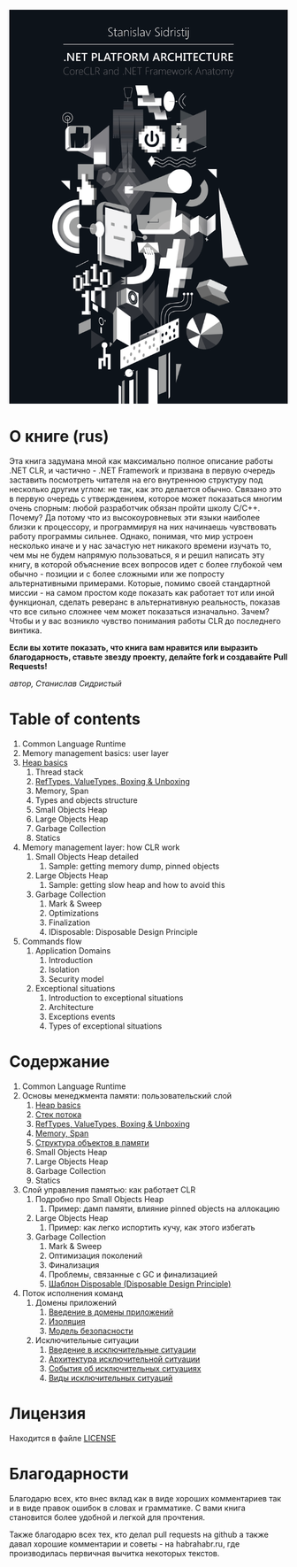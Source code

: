 ![CLR Book](./bin/BookCover.png)

# О книге (rus)

Эта книга задумана мной как максимально полное описание работы .NET CLR, и частично - .NET Framework и призвана в первую очередь заставить посмотреть читателя на его внутреннюю структуру под несколько другим углом: не так, как это делается обычно. Связано это в первую очередь с утверждением, которое может показаться многим очень спорным: любой разработчик обязан пройти школу C/C++. Почему? Да потому что из высокоуровневых эти языки наиболее близки к процессору, и программируя на них начинаешь чувствовать работу программы сильнее. Однако, понимая, что мир устроен несколько иначе и у нас зачастую нет никакого времени изучать то, чем мы не будем напрямую пользоваться, я и решил написать эту книгу, в которой объяснение всех вопросов идет с более глубокой чем обычно - позиции и с более сложными или же попросту альтернативными примерами. Которые, помимо своей стандартной миссии - на самом простом коде показать как работает тот или иной функционал, сделать реверанс в альтернативную реальность, показав что все сильно сложнее чем может показаться изначально. Зачем? Чтобы и у вас возникло чувство понимания работы CLR до последнего винтика.

**Если вы хотите показать, что книга вам нравится или выразить благодарность, ставьте звезду проекту, делайте fork и создавайте Pull Requests!**

*автор, Станислав Сидристый*

# Table of contents

  1. Common Language Runtime
  2. Memory management basics: user layer
 1. [Heap basics](./ru/MemoryManagementBasics.md)
      1. Thread stack
      2. [RefTypes, ValueTypes, Boxing & Unboxing](./en/ReferenceTypesVsValueTypes.md)
      3. Memory, Span
      4. Types and objects structure
      5. Small Objects Heap
      6. Large Objects Heap
      7. Garbage Collection
      8. Statics
  3. Memory management layer: how CLR work
      1. Small Objects Heap detailed
          1. Sample: getting memory dump, pinned objects
      2. Large Objects Heap
          1. Sample: getting slow heap and how to avoid this
      3. Garbage Collection
          1. Mark & Sweep
          2. Optimizations
          3. Finalization
          4. IDisposable: Disposable Design Principle
  4. Commands flow
      1. Application Domains
          1. Introduction
          2. Isolation
          3. Security model
      2. Exceptional situations
          1. Introduction to exceptional situations
          2. Architecture
          3. Exceptions events
          4. Types of exceptional situations

# Содержание

  1. Common Language Runtime
  2. Основы менеджмента памяти: пользовательский слой
      1. [Heap basics](./ru/MemoryManagementBasics.md)
      2. [Стек потока](./ru/ThreadStack.md)
      3. [RefTypes, ValueTypes, Boxing & Unboxing](./ru/ReferenceTypesVsValueTypes.md)
      4. [Memory, Span](./ru/MemorySpan.md)
      5. [Структура объектов в памяти](./ru/ObjectsStructure.md)
      6. Small Objects Heap
      7. Large Objects Heap
      8. Garbage Collection
      9. Statics
  3. Слой управления памятью: как работает CLR
      1. Подробно про Small Objects Heap
          1. Пример: дамп памяти, влияние pinned objects на аллокацию
      2. Large Objects Heap
          1. Пример: как легко испортить кучу, как этого избегать
      3. Garbage Collection
          1. Mark & Sweep
          2. Оптимизация поколений
          3. Финализация
          4. Проблемы, связанные с GC и финализацией
          5. [Шаблон Disposable (Disposable Design Principle)](./ru/Disposable.md)
  4. Поток исполнения команд
      1. Домены приложений
          1. [Введение в домены приложений](./ru/AppDomains/1-AppDomains-Intro.md)
          2. [Изоляция](./ru/AppDomains/2-AppDomains-Isolation.md)
          3. [Модель безопасности](./ru/AppDomains/3-AppDomains-Security.md)
      2. Исключительные ситуации
          1. [Введение в исключительные ситуации](./ru/ExceptionalFlow/1-Exceptions-Intro.md)
          2. [Архитектура исключительной ситуации](./ru/ExceptionalFlow/2-Exceptions-Architecture.md)
          3. [События об исключительных ситуациях](./ru/ExceptionalFlow/3-Exceptions-Events.md)
          4. [Виды исключительных ситуаций](./ru/ExceptionalFlow/4-Exceptions-Types.md)

# Лицензия

Находится в файле [LICENSE](LICENSE)

# Благодарности

Благодарю всех, кто внес вклад как в виде хороших комментариев так и в виде правок ошибок в словах и грамматике. С вами книга становится более удобной и легкой для прочтения.

Также благодарю всех тех, кто делал pull requests на github а также давал хорошие комментарии и советы - на habrahabr.ru, где производилась первичная вычитка некоторых текстов.